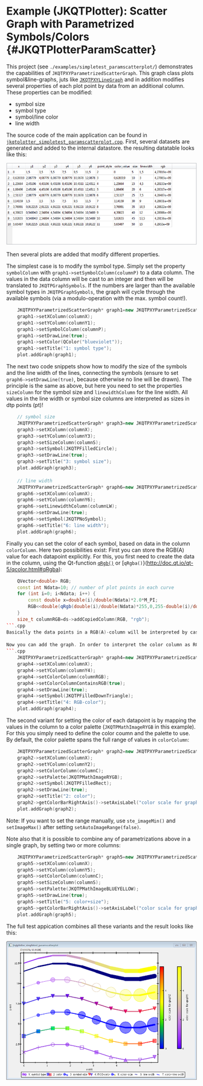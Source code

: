 # Example (JKQTPlotter): Scatter Graph with Parametrized Symbols/Colors {#JKQTPlotterParamScatter}
This project (see `./examples/simpletest_paramscatterplot/`) demonstrates the capabilities of `JKQTPXYParametrizedScatterGraph`. This graph class plots symbol&line-graphs, juts like [`JKQTPXYLineGraph`](../simpletest_symbols_and_styles/) and in addition modifies several properties of each plot point by data from an additional column. These properties can be modified:
- symbol size
- symbol type
- symbol/line color
- line width

The source code of the main application can be found in  [`jkqtplotter_simpletest_paramscatterplot.cpp`](../simpletest_paramscatterplot/jkqtplotter_simpletest_paramscatterplot.cpp). First, several datasets are generated and added to the internal datastore. the resulting datatable looks like this:

![jkqtplotter_simpletest_paramscatterplot](../../screenshots/jkqtplotter_simpletest_paramscatterplot_datatable.png)

Then several plots are added that modify different properties.

The simplest case is to modify the symbol type. Simply set the property `symbolColumn` with `graph1->setSymbolColumn(columnP)` to a data column. The values in the data column will be cast to an integer and then will be translated to `JKQTPGraphSymbols`. If the numbers are larger than the available symbol types in `JKQTPGraphSymbols`, the graph will cycle through the available symbols (via a modulo-operation with the max. symbol count!).
```.cpp
	JKQTPXYParametrizedScatterGraph* graph1=new JKQTPXYParametrizedScatterGraph(&plot);
    graph1->setXColumn(columnX);
    graph1->setYColumn(columnY1);
    graph1->setSymbolColumn(columnP);
    graph1->setDrawLine(true);
    graph1->setColor(QColor("blueviolet"));
    graph1->setTitle("1: symbol type");
    plot.addGraph(graph1);
```


The next two code snippets show how to modify the size of the symbols and the line width of the lines, connecting the symbols (ensure to set `graph6->setDrawLine(true)`, because otherwise no line will be drawn). The principle is the same as above, but here you need to set the properties `sizeColumn` for the symbol size and `linewidthColumn` for the line width. All values in the line width or symbol size columns are interpreted as sizes in dtp points (pt)!
```.cpp
    // symbol size
    JKQTPXYParametrizedScatterGraph* graph3=new JKQTPXYParametrizedScatterGraph(&plot);
    graph3->setXColumn(columnX);
    graph3->setYColumn(columnY3);
    graph3->setSizeColumn(columnS);
    graph3->setSymbol(JKQTPFilledCircle);
    graph3->setDrawLine(true);
    graph3->setTitle("3: symbol size");
    plot.addGraph(graph3);

	// line width
    JKQTPXYParametrizedScatterGraph* graph6=new JKQTPXYParametrizedScatterGraph(&plot);
    graph6->setXColumn(columnX);
    graph6->setYColumn(columnY6);
    graph6->setLinewidthColumn(columnLW);
    graph6->setDrawLine(true);
    graph6->setSymbol(JKQTPNoSymbol);
    graph6->setTitle("6: line width");
    plot.addGraph(graph6);
```


Finally you can set the color of each symbol, based on data in the column `colorColumn`. Here two possibilities exist: First you can store the RGB(A) value for each datapoint explicitly. For this, you first need to create the data in the column, using the Qt-function [`qRgb()`](http://doc.qt.io/qt-5/qcolor.html#qRgb) or [`qRgba()`}(http://doc.qt.io/qt-5/qcolor.html#qRgba):
```.cpp
    QVector<double> RGB;
    const int Ndata=10; // number of plot points in each curve
    for (int i=0; i<Ndata; i++) {
        const double x=double(i)/double(Ndata)*2.0*M_PI;
        RGB<<double(qRgb(double(i)/double(Ndata)*255,0,255-double(i)/double(Ndata)*255));
    }
    size_t columnRGB=ds->addCopiedColumn(RGB, "rgb");
```.cpp
Basically the data points in a RGB(A)-column will be interpreted by castig them to [`QRgb`](http://doc.qt.io/qt-5/qcolor.html#QRgb-typedef).

Now you can add the graph. In order to interpret the color column as RGB(A)-values, ensure to set `graph4->setColorColumnContainsRGB(true)`:
```.cpp
    JKQTPXYParametrizedScatterGraph* graph4=new JKQTPXYParametrizedScatterGraph(&plot);
    graph4->setXColumn(columnX);
    graph4->setYColumn(columnY4);
    graph4->setColorColumn(columnRGB);
    graph4->setColorColumnContainsRGB(true);
    graph4->setDrawLine(true);
    graph4->setSymbol(JKQTPFilledDownTriangle);
    graph4->setTitle("4: RGB-color");
    plot.addGraph(graph4);
```

The second variant for setting the color of each datapoint is by mapping the values in the column to a color palette (`JKQTPMathImageRYGB` in this example). For this you simply need to define the color coumn and the palette to use. By default, the color palette spans the full range of values in `colorColumn`:
```.cpp
    JKQTPXYParametrizedScatterGraph* graph2=new JKQTPXYParametrizedScatterGraph(&plot);
    graph2->setXColumn(columnX);
    graph2->setYColumn(columnY2);
    graph2->setColorColumn(columnC);
    graph2->setPalette(JKQTPMathImageRYGB);
    graph2->setSymbol(JKQTPFilledRect);
    graph2->setDrawLine(true);
    graph2->setTitle("2: color");
    graph2->getColorBarRightAxis()->setAxisLabel("color scale for graph2");
    plot.addGraph(graph2);
```
Note: If you want to set the range manually, use `ste_imageMin()` and `setImageMax()` after setting `setAutoImageRange(false)`.


Note also that it is possible to combine any of parametrizations above in a single graph, by setting two or more columns:
```.cpp
    JKQTPXYParametrizedScatterGraph* graph5=new JKQTPXYParametrizedScatterGraph(&plot);
    graph5->setXColumn(columnX);
    graph5->setYColumn(columnY5);
    graph5->setColorColumn(columnC);
    graph5->setSizeColumn(columnS);
    graph5->setPalette(JKQTPMathImageBLUEYELLOW);
    graph5->setDrawLine(true);
    graph5->setTitle("5: color+size");
    graph5->getColorBarRightAxis()->setAxisLabel("color scale for graph5");
    plot.addGraph(graph5);
```


The full test appication combines all these variants and the result looks like this:

![jkqtplotter_simpletest_paramscatterplot](../../screenshots/jkqtplotter_simpletest_paramscatterplot.png)



